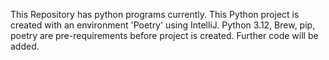 This Repository has python programs currently.
This Python project is created with an environment 'Poetry' using IntelliJ.
Python 3.12, Brew, pip, poetry are pre-requirements before project is created.
Further code will be added.

